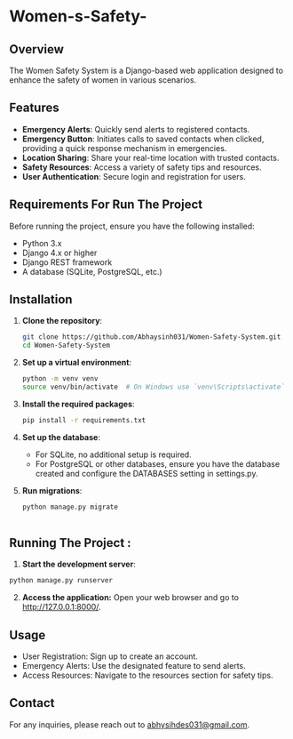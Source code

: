 # Women-s-Safety-

## Overview

The Women Safety System is a Django-based web application designed to enhance the safety of women in various scenarios.

## Features

- **Emergency Alerts**: Quickly send alerts to registered contacts.
- **Emergency Button**: Initiates calls to saved contacts when clicked, providing a quick response mechanism in emergencies.
- **Location Sharing**: Share your real-time location with trusted contacts.
- **Safety Resources**: Access a variety of safety tips and resources.
- **User Authentication**: Secure login and registration for users.

## Requirements For Run The Project

Before running the project, ensure you have the following installed:

- Python 3.x
- Django 4.x or higher
- Django REST framework 
- A database (SQLite, PostgreSQL, etc.)

## Installation

1. **Clone the repository**:
   ```bash
   git clone https://github.com/Abhaysinh031/Women-Safety-System.git
   cd Women-Safety-System

2. **Set up a virtual environment**:
    ```bash
    python -m venv venv
    source venv/bin/activate  # On Windows use `venv\Scripts\activate`
   ```

3. **Install the required packages**:
    ```bash
    pip install -r requirements.txt
    ```
   
4. **Set up the database**:
    - For SQLite, no additional setup is required.
    - For PostgreSQL or other databases, ensure you have the database created and configure the DATABASES setting in settings.py.
  
5. **Run migrations**:
   ```bash
   python manage.py migrate
  

## Running The Project :
1. **Start the development server**:
  ```bash
  python manage.py runserver
```

2. **Access the application:**
   Open your web browser and go to http://127.0.0.1:8000/.


## Usage

- User Registration: Sign up to create an account.
- Emergency Alerts: Use the designated feature to send alerts.
- Access Resources: Navigate to the resources section for safety tips.


 ## Contact
For any inquiries, please reach out to abhysihdes031@gmail.com.




